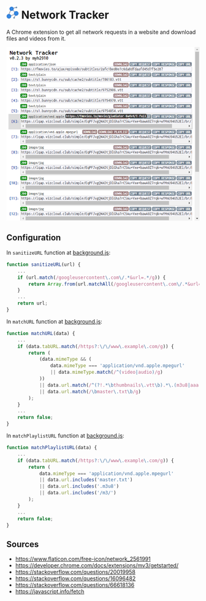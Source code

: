 # ![Icon](assets/icon_32.png) Network Tracker

A Chrome extension to get all network requests in a website and download files and videos from it.

![Screenshot](assets/screenshot.png)

## Configuration

In `sanitizeURL` function at [background.js](js/background.js#L238-L244):

```js
function sanitizeURL(url) {
	...
	if (url.match(/googleusercontent\.com\/.*&url=.*/g)) {
		return Array.from(url.matchAll(/googleusercontent\.com\/.*&url=(.*)/g))[0][1];
	}
	...
	return url;
}
```

In `matchURL` function at [background.js](js/background.js#L246-L249):

```js
function matchURL(data) {
	...
	if (data.tabURL.match(/https?:\/\/www\.example\.com/g)) {
		return (
			(data.mimeType && (
				data.mimeType === 'application/vnd.apple.mpegurl'
				|| data.mimeType.match(/^(video|audio)/g)
			))
			|| data.url.match(/^(?!.*\bthumbnails\.vtt\b).*\.(m3u8|aaa|ts|vtt|srt)\b/g)
			|| data.url.match(/\bmaster\.txt\b/g)
		);
	}
	...
	return false;
}
```

In `matchPlaylistURL` function at [background.js](js/background.js#L251-L259):

```js
function matchPlaylistURL(data) {
	...
	if (data.tabURL.match(/https?:\/\/www\.example\.com/g)) {
		return (
			data.mimeType === 'application/vnd.apple.mpegurl'
			|| data.url.includes('master.txt')
			|| data.url.includes('.m3u8')
			|| data.url.includes('/m3/')
		);
	}
	...
	return false;
}
```

## Sources

- <https://www.flaticon.com/free-icon/network_2561991>
- <https://developer.chrome.com/docs/extensions/mv3/getstarted/>
- <https://stackoverflow.com/questions/20019958>
- <https://stackoverflow.com/questions/16096482>
- <https://stackoverflow.com/questions/66618136>
- <https://javascript.info/fetch>
